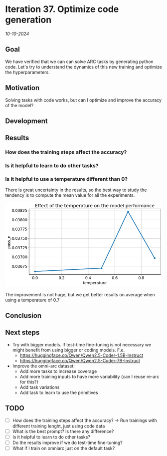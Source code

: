 # Iteration 37. Optimize code generation

_10-10-2024_

## Goal

We have verified that we can can solve ARC tasks by generating python code. Let's try to understand the
dynamics of this new training and optimize the hyperparameters.

## Motivation

Solving tasks with code works, but can I optimize and improve the accuracy of the model?

## Development

## Results

### How does the training steps affect the accuracy?

### Is it helpful to learn to do other tasks?

### Is it helpful to use a temperature different than 0?

There is great uncertainty in the results, so the best way to study the tendency is to compute the
mean value for all the experiments.

![temperature effect](res/2024-10-12-12-10-35.png)

The improvement is not huge, but we get better results on average when using a temperature of 0.7

## Conclusion

## Next steps

- Try with bigger models. If test-time fine-tuning is not necessary we might benefit from using bigger or coding models. F.e.
  - https://huggingface.co/Qwen/Qwen2.5-Coder-1.5B-Instruct
  - https://huggingface.co/Qwen/Qwen2.5-Coder-7B-Instruct
- Improve the omni-arc dataset:
  - Add more tasks to increase coverage
  - Add more training inputs to have more variability (can I reuse re-arc for this?)
  - Add task variations
  - Add task to learn to use the primitives

## TODO

- [ ] How does the training steps affect the accuracy? -> Run trainings with different training lenght, just using code data
- [ ] What is the best prompt? Is there any difference?
- [ ] Is it helpful to learn to do other tasks?
- [ ] Do the results improve if we do test-time fine-tuning?
- [ ] What if I train on omniarc just on the default task?
